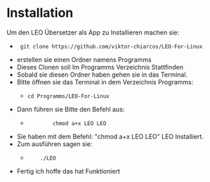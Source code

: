 # Installation 

Um den LEO Übersetzer als App zu Installieren machen sie:
-      git clone https://github.com/viktor-chiarcos/LEO-For-Linux
-  erstellen sie einen Ordner namens Programms
- Dieses Clonen soll Im Programms Verzeichnis Stattfinden
- Sobald sie diesen Ordner haben gehen sie in das Terminal.
- Bitte öffnen sie das Terminal in dem Verzeichnis Programms:
  -     cd Programms/LEO-For-Linux
- Dann führen sie Bitte den Befehl aus:
  - 			chmod a+x LEO LEO
- Sie haben mit dem Befehl: "chmod a+x LEO LEO" LEO Installiert.
- Zum ausführen sagen sie:
  - 		./LEO
- Fertig ich hoffe das hat Funktioniert 
